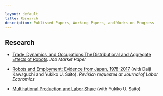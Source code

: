 ```yaml
---

layout: default
title: Research
description: Published Papers, Working Papers, and Works on Progress
---
```


## Research

- [Trade, Dynamics, and Occupations:The Distributional and Aggregate Effects of Robots](./assets/papers/draft_latest_dropthiswhenready.pdf). *Job Market Paper*



- [Robots and Employment: Evidence from Japan, 1978-2017](./assets/papers/robot_japan_201030.pdf) (with Daiji Kawaguchi and Yukiko U. Saito). *Revision requested at Journal of Labor Economics*

  

- [Multinational Production and Labor Share](./assets/papers/multinational_thaiflood_201031.pdf) (with Yukiko U. Saito)

  

